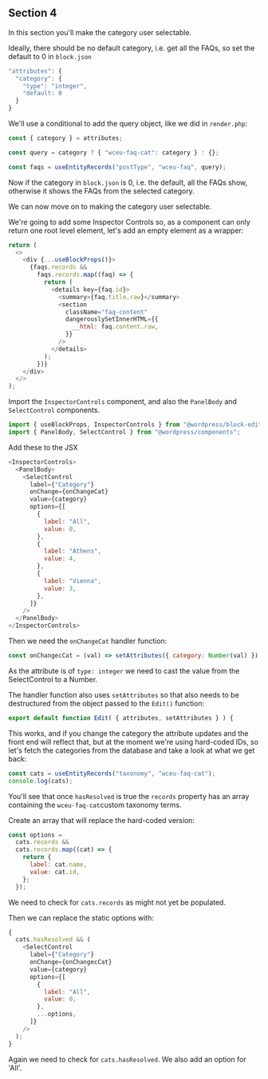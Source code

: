 ## Section 4

In this section you'll make the category user selectable.

Ideally, there should be no default category, i.e. get all the FAQs, so set the default to 0 in `block.json`

```js
"attributes": {
  "category": {
    "type": "integer",
    "default: 0
  }
}
```

We'll use a conditional to add the query object, like we did in `render.php`:

```js
const { category } = attributes;

const query = category ? { "wceu-faq-cat": category } : {};

const faqs = useEntityRecords("postType", "wceu-faq", query);
```

Now if the category in `block.json` is 0, i.e. the default, all the FAQs show, otherwise it shows the FAQs from the selected category.

We can now move on to making the category user selectable.

We're going to add some Inspector Controls so, as a component can only return one root level element, let's add an empty element as a wrapper:

```js
return (
  <>
    <div {...useBlockProps()}>
      {faqs.records &&
        faqs.records.map((faq) => {
          return (
            <details key={faq.id}>
              <summary>{faq.title.raw}</summary>
              <section
                className="faq-content"
                dangerouslySetInnerHTML={{
                  __html: faq.content.raw,
                }}
              />
            </details>
          );
        })}
    </div>
  </>
);
```

Import the `InspectorControls` component, and also the `PanelBody` and `SelectControl` components.

```js
import { useBlockProps, InspectorControls } from "@wordpress/block-editor";
import { PanelBody, SelectControl } from "@wordpress/components";
```

Add these to the JSX

```js
<InspectorControls>
  <PanelBody>
    <SelectControl
      label={"Category"}
      onChange={onChangeCat}
      value={category}
      options={[
        {
          label: "All",
          value: 0,
        },
        {
          label: "Athens",
          value: 4,
        },
        {
          label: "Vienna",
          value: 3,
        },
      ]}
    />
  </PanelBody>
</InspectorControls>
```

Then we need the `onChangeCat` handler function:

```js
const onChangecCat = (val) => setAttributes({ category: Number(val) });
```

As the attribute is of `type: integer` we need to cast the value from the SelectControl to a Number.

The handler function also uses `setAttributes` so that also needs to be destructured from the object passed to the `Edit()` function:

```js
export default function Edit( { attributes, setAttributes } ) {
```

This works, and if you change the category the attribute updates and the front end will reflect that, but at the moment we're using hard-coded IDs, so let's fetch the categories from the database and take a look at what we get back:

```js
const cats = useEntityRecords("taxonomy", "wceu-faq-cat");
console.log(cats);
```

You'll see that once `hasResolved` is true the `records` property has an array containing the `wceu-faq-cat`custom taxonomy terms.

Create an array that will replace the hard-coded version:

```js
const options =
  cats.records &&
  cats.records.map((cat) => {
    return {
      label: cat.name,
      value: cat.id,
    };
  });
```

We need to check for `cats.records` as might not yet be populated.

Then we can replace the static options with:

```js
{
  cats.hasResolved && (
    <SelectControl
      label={"Category"}
      onChange={onChangecCat}
      value={category}
      options={[
        {
          label: "All",
          value: 0,
        },
        ...options,
      ]}
    />
  );
}
```

Again we need to check for `cats.hasResolved`. We also add an option for 'All'.
